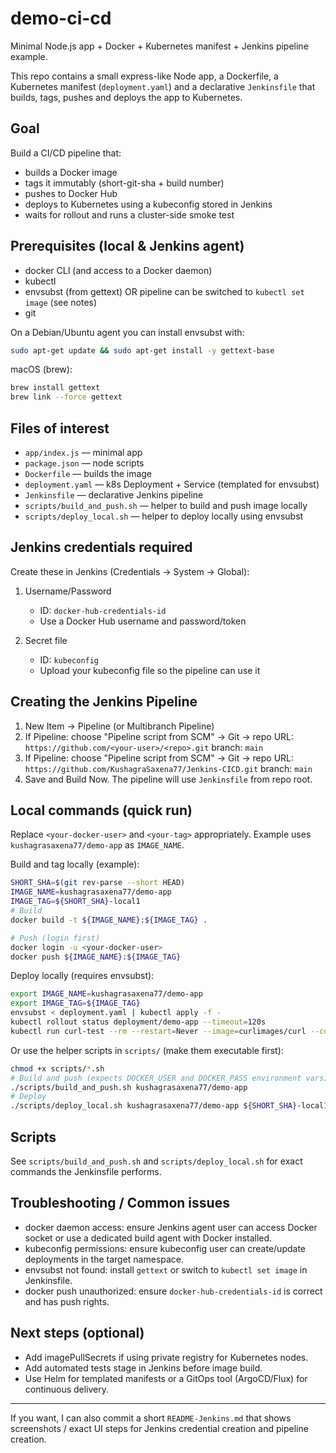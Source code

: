 # demo-ci-cd

Minimal Node.js app + Docker + Kubernetes manifest + Jenkins pipeline example.

This repo contains a small express-like Node app, a Dockerfile, a Kubernetes manifest (`deployment.yaml`) and a declarative `Jenkinsfile` that builds, tags, pushes and deploys the app to Kubernetes.

## Goal
Build a CI/CD pipeline that:
- builds a Docker image
- tags it immutably (short-git-sha + build number)
- pushes to Docker Hub
- deploys to Kubernetes using a kubeconfig stored in Jenkins
- waits for rollout and runs a cluster-side smoke test

## Prerequisites (local & Jenkins agent)
- docker CLI (and access to a Docker daemon)
- kubectl
- envsubst (from gettext) OR pipeline can be switched to `kubectl set image` (see notes)
- git

On a Debian/Ubuntu agent you can install envsubst with:

```bash
sudo apt-get update && sudo apt-get install -y gettext-base
```

macOS (brew):

```bash
brew install gettext
brew link --force gettext
```

## Files of interest
- `app/index.js` — minimal app
- `package.json` — node scripts
- `Dockerfile` — builds the image
- `deployment.yaml` — k8s Deployment + Service (templated for envsubst)
- `Jenkinsfile` — declarative Jenkins pipeline
- `scripts/build_and_push.sh` — helper to build and push image locally
- `scripts/deploy_local.sh` — helper to deploy locally using envsubst

## Jenkins credentials required
Create these in Jenkins (Credentials -> System -> Global):

1. Username/Password
   - ID: `docker-hub-credentials-id`
   - Use a Docker Hub username and password/token

2. Secret file
   - ID: `kubeconfig`
   - Upload your kubeconfig file so the pipeline can use it

## Creating the Jenkins Pipeline
1. New Item -> Pipeline (or Multibranch Pipeline)
2. If Pipeline: choose "Pipeline script from SCM" -> Git -> repo URL: `https://github.com/<your-user>/<repo>.git` branch: `main`
2. If Pipeline: choose "Pipeline script from SCM" -> Git -> repo URL: `https://github.com/KushagraSaxena77/Jenkins-CICD.git` branch: `main`
3. Save and Build Now. The pipeline will use `Jenkinsfile` from repo root.

## Local commands (quick run)
Replace `<your-docker-user>` and `<your-tag>` appropriately. Example uses `kushagrasaxena77/demo-app` as `IMAGE_NAME`.

Build and tag locally (example):

```bash
SHORT_SHA=$(git rev-parse --short HEAD)
IMAGE_NAME=kushagrasaxena77/demo-app
IMAGE_TAG=${SHORT_SHA}-local1
# Build
docker build -t ${IMAGE_NAME}:${IMAGE_TAG} .

# Push (login first)
docker login -u <your-docker-user>
docker push ${IMAGE_NAME}:${IMAGE_TAG}
```

Deploy locally (requires envsubst):

```bash
export IMAGE_NAME=kushagrasaxena77/demo-app
export IMAGE_TAG=${IMAGE_TAG}
envsubst < deployment.yaml | kubectl apply -f -
kubectl rollout status deployment/demo-app --timeout=120s
kubectl run curl-test --rm --restart=Never --image=curlimages/curl --command -- curl -sS http://demo-app-svc:3000
```

Or use the helper scripts in `scripts/` (make them executable first):

```bash
chmod +x scripts/*.sh
# Build and push (expects DOCKER_USER and DOCKER_PASS environment vars)
./scripts/build_and_push.sh kushagrasaxena77/demo-app
# Deploy
./scripts/deploy_local.sh kushagrasaxena77/demo-app ${SHORT_SHA}-local1
```

## Scripts
See `scripts/build_and_push.sh` and `scripts/deploy_local.sh` for exact commands the Jenkinsfile performs.

## Troubleshooting / Common issues
- docker daemon access: ensure Jenkins agent user can access Docker socket or use a dedicated build agent with Docker installed.
- kubeconfig permissions: ensure kubeconfig user can create/update deployments in the target namespace.
- envsubst not found: install `gettext` or switch to `kubectl set image` in Jenkinsfile.
- docker push unauthorized: ensure `docker-hub-credentials-id` is correct and has push rights.

## Next steps (optional)
- Add imagePullSecrets if using private registry for Kubernetes nodes.
- Add automated tests stage in Jenkins before image build.
- Use Helm for templated manifests or a GitOps tool (ArgoCD/Flux) for continuous delivery.

---

If you want, I can also commit a short `README-Jenkins.md` that shows screenshots / exact UI steps for Jenkins credential creation and pipeline creation.
